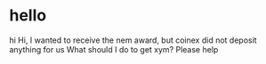 # hello
hi
Hi, I wanted to receive the nem award, but coinex did not deposit anything for us
What should I do to get xym?
 Please help
